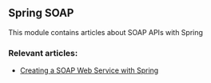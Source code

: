 ## Spring SOAP

This module contains articles about SOAP APIs with Spring 

### Relevant articles:

- [Creating a SOAP Web Service with Spring](https://www.baeldung.com/spring-boot-soap-web-service)
